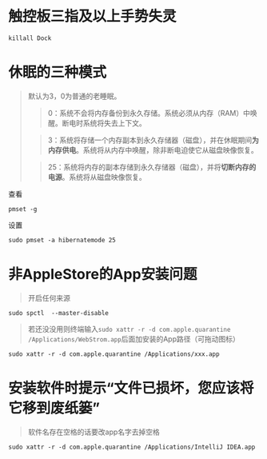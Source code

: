 # 触控板三指及以上手势失灵

```shell
killall Dock
```



# 休眠的三种模式

> 默认为3，0为普通的老睡眠。
>
> >  0：系统不会将内存备份到永久存储。系统必须从内存（RAM）中唤醒。断电时系统将失去上下文。
>
> >  3：系统将存储一个内存副本到永久存储器（磁盘），并在休眠期间**为内存供电**。系统将从内存中唤醒，除非断电迫使它从磁盘映像恢复。
>
> >  25：系统将内存的副本存储到永久存储器（磁盘），并将**切断内存的电源**。系统将从磁盘映像恢复。

查看

```shell
pmset -g
```

设置

```shell
sudo pmset -a hibernatemode 25
```



# 非AppleStore的App安装问题

> 开启任何来源

```shell
sudo spctl  --master-disable
```



> 若还没没用则终端输入`sudo xattr -r -d com.apple.quarantine /Applications/WebStrom.app`后面加安装的App路径（可拖动图标）

```shell
sudo xattr -r -d com.apple.quarantine /Applications/xxx.app
```



# 安装软件时提示“文件已损坏，您应该将它移到废纸篓” 

> 软件名存在空格的话要改app名字去掉空格

```shell
sudo xattr -r -d com.apple.quarantine /Applications/IntelliJ IDEA.app
```


